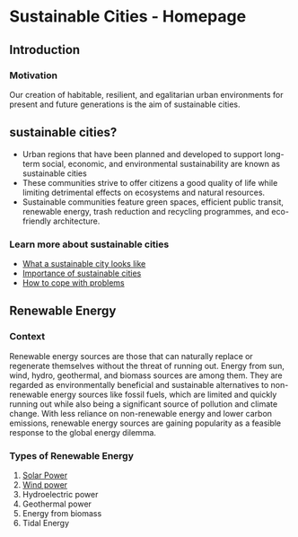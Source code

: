 # Sustainable Cities - Homepage

## Introduction

### Motivation

Our creation of habitable, resilient, and egalitarian urban environments for present and future generations is the aim of sustainable cities.

## sustainable cities?

 <!-- Zig Zag format -->
<!-- Apply images side by side -->
<!--  Add subheading, icon -->

- Urban regions that have been planned and developed to support long-term social, economic, and environmental sustainability are known as sustainable cities
- These communities strive to offer citizens a good quality of life while limiting detrimental effects on ecosystems and natural resources.
- Sustainable communities feature green spaces, efficient public transit, renewable energy, trash reduction and recycling programmes, and eco-friendly architecture.

### Learn more about sustainable cities

- [What a sustainable city looks like](WhatCity.md)
- [Importance of sustainable cities](Importance.md)
- [How to cope with problems](Coping.md)
<!-- Add fifth point -->

## Renewable Energy <!-- Main Heading -->

### Context

Renewable energy sources are those that can naturally replace or regenerate themselves without the threat of running out. Energy from sun, wind, hydro, geothermal, and biomass sources are among them. They are regarded as environmentally beneficial and sustainable alternatives to non-renewable energy sources like fossil fuels, which are limited and quickly running out while also being a significant source of pollution and climate change. With less reliance on non-renewable energy and lower carbon emissions, renewable energy sources are gaining popularity as a feasible response to the global energy dilemma.

<!-- Firther division rerquired -->

### Types of Renewable Energy <!-- Subheading -->

<!-- All these are links -->

1. [Solar Power](Solar.md)
2. [Wind power](Wind.md)
3. Hydroelectric power
4. Geothermal power
5. Energy from biomass
6. Tidal Energy
